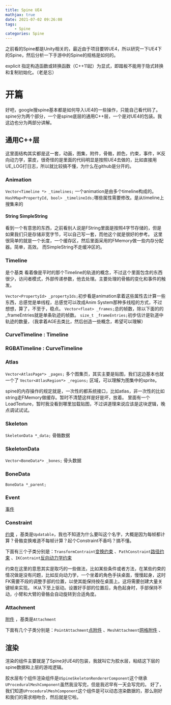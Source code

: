 ```yaml
---
title: Spine UE4
mathjax: true
date: 2021-07-02 09:26:08
tags:
    - Spine
categories: Spine
---
```

之前看的Spine都是Unity相关的，最近由于项目要转UE4，所以研究一下UE4下的Spine，然后分析一下手游中的Spine的规格是如何的。

explicit 指定构造函数或转换函数（C++11起）为显式，即踏板不能用于隐式转换和复制初始化。（老是忘）

# 开篇

好吧，google搜spine基本都是如何导入UE4的一些操作，只能自己看代码了。
spine分为两个部分，一个是spine底层的通用C++层，一个是对UE4的包装。我这边也分为两部分讲解。
## 通用C++层

这里面结构其实都是这一套，动画，图集，附件，骨骼，颜色，约束，事件，IK反向动力学，蒙皮，很奇怪的是里面的代码明显是按照UE4去做的，比如直接用UE_LOG打日志，所以就比较搞不懂，为什么在github是分开的。

### Animation

`Vector<Timeline *> _timelines;` 一个animation是由多个timeline构成的。
`HashMap<PropertyId, bool> _timelineIds;`哪些属性需要修改。是从timeline上搜集来的

#### String SimpleString
看到一个有意思的东西，之前看别人说是FString里面是按照4字节存储的，但是如果我们只是存储非宽字节，可以自己写一套，而他这个就是很好的参考。
这里很简单的就是一个长度，一个缓存区，然后里面采用的FMemory做一些内存分配器。简单，高效。
而SimpleString不走缓冲区的。

### Timeline

是个基类
看着像是平时的那个Timeline的轨道的概念，不过这个里面包含的东西很少，访问者模式，外部传递参数，他去处理。主要处理的骨骼的变化和事件的触发。

`Vector<PropertyId> _propertyIds;`初步看是animation拿着这些属性去计算一些东西，总感觉是单线程，总感觉可以改成Anim System那种多线程的方式，不过想想，算了，不至于，稳点。
`Vector<float> _frames;`总的帧数，除以下面的的_frameEntries就是单条轨迹的帧数。
`size_t _frameEntries;`初步估计是轨道中轨迹的数量，（我拿着AGE去类比，然后创造一些概念，希望可以理解）

### CurveTimeline : Timeline

### RGBATimeline : CurveTimeline

### Atlas

`Vector<AtlasPage*> _pages;` 多个图集页，其实主要是贴图，我们这边基本也就一个了
`Vector<AtlasRegion*> _regions;` 区域，可以理解为图集中的sprite。

spine的内存操作的规定就是，一次性的都系统接口，比如atlas，非一次性的比如string走FMemory做缓存。暂时不清楚这样是好是坏，放着。
里面有一个LoadTexture，暂时我没看到哪里加载贴图，不过讲道理来说应该是这块逻辑，晚点调试试试。

### Skeleton

`SkeletonData *_data;` 骨骼数据

### SkeletonData

`Vector<BoneData*> _bones;` 骨头数据

### BoneData

`BoneData *_parent;` 

### Event

[事件](http://zh.esotericsoftware.com/spine-events)

### Constraint

[约束](http://zh.esotericsoftware.com/spine-constraints) ，基类是`Updatable`，我也不知道为什么要叫这个名字，大概是因为每帧都计算？骨骼变换难道不每帧计算？起个Constraint不香吗？搞不懂。

下面有三个子类分别是：`TransformContraint`[变换约束](http://zh.esotericsoftware.com/spine-transform-constraints) 、`PathConstraint`[路径约束](http://zh.esotericsoftware.com/spine-path-constraints) 、`IKContraint`[反向动力学约束](http://zh.esotericsoftware.com/spine-ik-constraints)

约束在这里的意思其实是取巧的一些做法，比如某些条件或者方法，在某些约束的情况做是没有问题，比如反向动力学，一个坐着的角色手扶桌面，慢慢起身，这时FK需要不段的调整手部的位置，以使其能保持按在桌面上。这将需要创建大量关键帧来实现。
IK从下至上驱动。设置好手部的位置后，角色起身时，手部保持不动，小臂和大臂的骨骼会自动旋转到合适角度。

### Attachment

[附件](http://zh.esotericsoftware.com/spine-attachments) ，基类是`Attachment`

下面有几个子类分别是：`PointAttachment`[点附件](http://zh.esotericsoftware.com/spine-points) 、`MeshAttachment`[网格附件](http://zh.esotericsoftware.com/spine-meshes) 、

## 渲染

渲染的组件主要就是了Spine对UE4的包装，我就叫它为胶水层，粘结这下层的spine数据和上层的游戏逻辑。

胶水层有个组件渲染组件是`USpineSkeletonRendererComponent`这个继承`UProceduralMeshComponent`虽然我没写完，但是我迟早有一天会写完的。
好了，我们知道`UProceduralMeshComponent`这个组件是可以动态渲染数据的，那么刚好和我们的需求相吻合，然后就是它啦。
